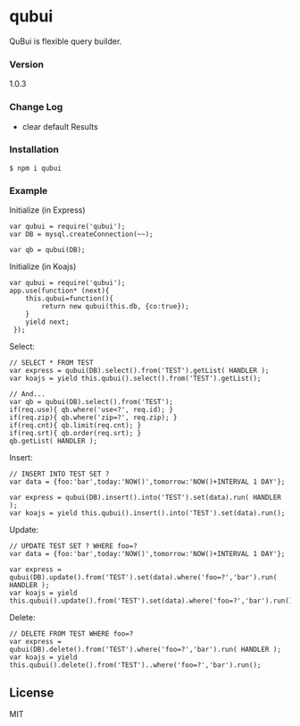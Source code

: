 # qubui

QuBui is flexible query builder.

### Version
1.0.3

### Change Log

* clear default Results

### Installation

```
$ npm i qubui
```

### Example 

Initialize (in Express)
```
var qubui = require('qubui');
var DB = mysql.createConnection(~~);

var qb = qubui(DB);
```

Initialize (in Koajs)
```
var qubui = require('qubui');
app.use(function* (next){
    this.qubui=function(){
        return new qubui(this.db, {co:true});
    }
    yield next;
 });
```

Select:
```
// SELECT * FROM TEST
var express = qubui(DB).select().from('TEST').getList( HANDLER );
var koajs = yield this.qubui().select().from('TEST').getList();

// And...
var qb = qubui(DB).select().from('TEST');
if(req.use){ qb.where('use<?', req.id); }
if(req.zip){ qb.where('zip=?', req.zip); }
if(req.cnt){ qb.limit(req.cnt); }
if(req.srt){ qb.order(req.srt); }
qb.getList( HANDLER );
```

Insert:
```
// INSERT INTO TEST SET ?
var data = {foo:'bar',today:'NOW()',tomorrow:'NOW()+INTERVAL 1 DAY'};

var express = qubui(DB).insert().into('TEST').set(data).run( HANDLER );
var koajs = yield this.qubui().insert().into('TEST').set(data).run();
```

Update:
```
// UPDATE TEST SET ? WHERE foo=?
var data = {foo:'bar',today:'NOW()',tomorrow:'NOW()+INTERVAL 1 DAY'};

var express = qubui(DB).update().from('TEST').set(data).where('foo=?','bar').run( HANDLER );
var koajs = yield this.qubui().update().from('TEST').set(data).where('foo=?','bar').run();
```

Delete:
```
// DELETE FROM TEST WHERE foo=?
var express = qubui(DB).delete().from('TEST').where('foo=?','bar').run( HANDLER );
var koajs = yield this.qubui().delete().from('TEST')..where('foo=?','bar').run();
```


License
----

MIT


[npmjs]:https://www.npmjs.com/
